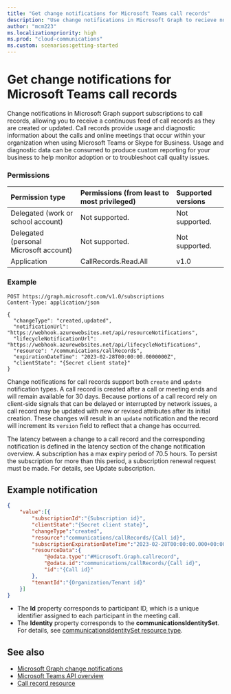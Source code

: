 ```yaml
---
title: "Get change notifications for Microsoft Teams call records"
description: "Use change notifications in Microsoft Graph to recieve notifications for created and updated call records."
author: "mcm223"
ms.localizationpriority: high
ms.prod: "cloud-communications"
ms.custom: scenarios:getting-started
---
```


# Get change notifications for Microsoft Teams call records

Change notifications in Microsoft Graph support subscriptions to call records, allowing you to receive a continuous feed of call records as they are created or updated. Call records provide usage and diagnostic information about the calls and online meetings that occur within your organization when using Microsoft Teams or Skype for Business. Usage and diagnostic data can be consumed to produce custom reporting for your business to help monitor adoption or to troubleshoot call quality issues.

### Permissions

|Permission type      | Permissions (from least to most privileged)              | Supported versions |
|:--------------------|:---------------------------------------------------------|:-------------------|
|Delegated (work or school account) | Not supported. | Not supported. |
|Delegated (personal Microsoft account) | Not supported.    | Not supported. |
|Application | CallRecords.Read.All | v1.0 |

### Example

```http
POST https://graph.microsoft.com/v1.0/subscriptions
Content-Type: application/json

{
  "changeType": "created,updated",
  "notificationUrl": "https://webhook.azurewebsites.net/api/resourceNotifications",
  "lifecycleNotificationUrl": "https://webhook.azurewebsites.net/api/lifecycleNotifications",
  "resource": "/communications/callRecords",
  "expirationDateTime": "2023-02-28T00:00:00.0000000Z",
  "clientState": "{Secret client state}"
}
```

Change notifications for call records support both `create` and `update` notification types. A call record is created after a call or meeting ends and will remain available for 30 days. Because portions of a call record rely on client-side signals that can be delayed or interrupted by network issues, a call record may be updated with new or revised attributes after its initial creation. These changes will result in an `update` notification and the record will increment its `version` field to reflect that a change has occurred.

The latency between a change to a call record and the corresponding notification is defined in the latency section of the change notification overview. A subscription has a max expiry period of 70.5 hours. To persist the subscription for more than this period, a subscription renewal request must be made. For details, see Update subscription.

## Example notification

```json
{
    "value":[{
        "subscriptionId":"{Subscription id}",
        "clientState":"{Secret client state}",
        "changeType":"created",
        "resource":"communications/callRecords/{Call id}",
        "subscriptionExpirationDateTime":"2023-02-28T00:00:00.000+00:00",
        "resourceData":{
            "@odata.type":"#Microsoft.Graph.callrecord",
            "@odata.id":"communications/callRecords/{Call id}",
            "id":"{Call id}"
        },
        "tenantId":"{Organization/Tenant id}"
    }]
}
```

- The **Id** property corresponds to participant ID, which is a unique identifier assigned to each participant in the meeting call.
- The **Identity** property corresponds to the **communicationsIdentitySet**. For details, see [communicationsIdentitySet resource type](/graph/api/resources/communicationsidentityset?view=graph-rest-beta&preserve-view=true).

## See also

- [Microsoft Graph change notifications](/graph/webhooks)
- [Microsoft Teams API overview](/graph/teams-concept-overview)
- [Call record resource](/graph/api/resources/callrecord)

